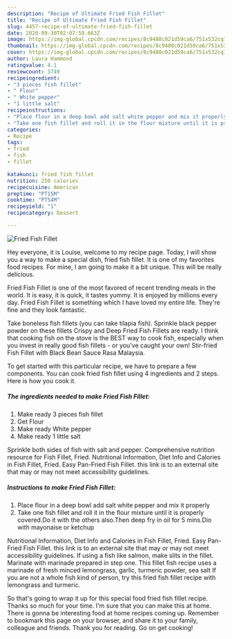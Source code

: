 ```yaml
---
description: "Recipe of Ultimate Fried Fish Fillet"
title: "Recipe of Ultimate Fried Fish Fillet"
slug: 4457-recipe-of-ultimate-fried-fish-fillet
date: 2020-09-30T02:07:59.663Z
image: https://img-global.cpcdn.com/recipes/8c9488c021d59ca6/751x532cq70/fried-fish-fillet-recipe-main-photo.jpg
thumbnail: https://img-global.cpcdn.com/recipes/8c9488c021d59ca6/751x532cq70/fried-fish-fillet-recipe-main-photo.jpg
cover: https://img-global.cpcdn.com/recipes/8c9488c021d59ca6/751x532cq70/fried-fish-fillet-recipe-main-photo.jpg
author: Laura Hammond
ratingvalue: 4.1
reviewcount: 3749
recipeingredient:
- "3 pieces fish fillet"
- " Flour"
- " White pepper"
- "1 little salt"
recipeinstructions:
- "Place flour in a deep bowl add salt white pepper and mix it properly"
- "Take one fish fillet and roll it in the flour mixture until it is properly covered.Do it with the others also.Then deep fry in oil for 5 mins.Dio with mayonaise or ketchup"
categories:
- Recipe
tags:
- fried
- fish
- fillet

katakunci: fried fish fillet 
nutrition: 250 calories
recipecuisine: American
preptime: "PT15M"
cooktime: "PT54M"
recipeyield: "1"
recipecategory: Dessert

---
```



![Fried Fish Fillet](https://img-global.cpcdn.com/recipes/8c9488c021d59ca6/751x532cq70/fried-fish-fillet-recipe-main-photo.jpg)

Hey everyone, it is Louise, welcome to my recipe page. Today, I will show you a way to make a special dish, fried fish fillet. It is one of my favorites food recipes. For mine, I am going to make it a bit unique. This will be really delicious.

Fried Fish Fillet is one of the most favored of recent trending meals in the world. It is easy, it is quick, it tastes yummy. It is enjoyed by millions every day. Fried Fish Fillet is something which I have loved my entire life. They're fine and they look fantastic.

Take boneless fish fillets (you can take tilapia fish). Sprinkle black pepper powder on these fillets Crispy and Deep Fried Fish Fillets are ready. I think that cooking fish on the stove is the BEST way to cook fish, especially when you invest in really good fish fillets - or you&#39;ve caught your own! Stir-fried Fish Fillet with Black Bean Sauce Rasa Malaysia.


To get started with this particular recipe, we have to prepare a few components. You can cook fried fish fillet using 4 ingredients and 2 steps. Here is how you cook it.

<!--inarticleads1-->

##### The ingredients needed to make Fried Fish Fillet:

1. Make ready 3 pieces fish fillet
1. Get  Flour
1. Make ready  White pepper
1. Make ready 1 little salt


Sprinkle both sides of fish with salt and pepper. Comprehensive nutrition resource for Fish Fillet, Fried. Nutritional Information, Diet Info and Calories in Fish Fillet, Fried. Easy Pan-Fried Fish Fillet. this link is to an external site that may or may not meet accessibility guidelines. 

<!--inarticleads2-->

##### Instructions to make Fried Fish Fillet:

1. Place flour in a deep bowl add salt white pepper and mix it properly
1. Take one fish fillet and roll it in the flour mixture until it is properly covered.Do it with the others also.Then deep fry in oil for 5 mins.Dio with mayonaise or ketchup


Nutritional Information, Diet Info and Calories in Fish Fillet, Fried. Easy Pan-Fried Fish Fillet. this link is to an external site that may or may not meet accessibility guidelines. If using a fish like salmon, make slits in the fillet. Marinate with marinade prepared in step one. This fillet fish recipe uses a marinade of fresh minced lemongrass, garlic, turmeric powder, sea salt If you are not a whole fish kind of person, try this fried fish fillet recipe with lemongrass and turmeric. 

So that's going to wrap it up for this special food fried fish fillet recipe. Thanks so much for your time. I'm sure that you can make this at home. There is gonna be interesting food at home recipes coming up. Remember to bookmark this page on your browser, and share it to your family, colleague and friends. Thank you for reading. Go on get cooking!
